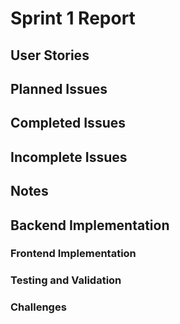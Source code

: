 # Sprint 1 Report

## User Stories

## Planned Issues

## Completed Issues

## Incomplete Issues

## Notes

## Backend Implementation

### Frontend Implementation

### Testing and Validation

### Challenges
